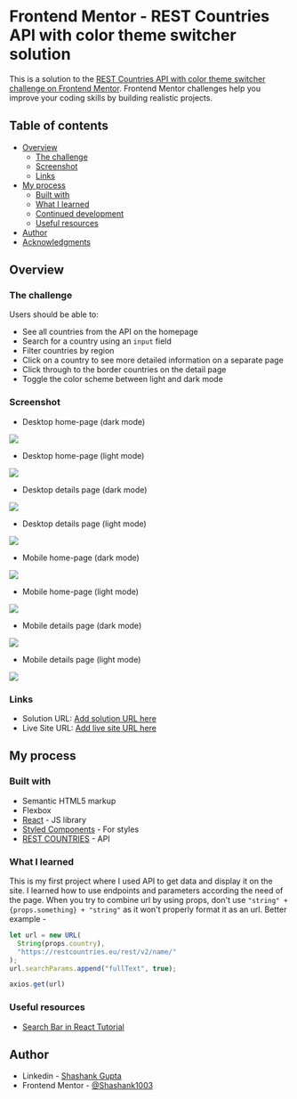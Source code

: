 # Frontend Mentor - REST Countries API with color theme switcher solution

This is a solution to the [REST Countries API with color theme switcher challenge on Frontend Mentor](https://www.frontendmentor.io/challenges/rest-countries-api-with-color-theme-switcher-5cacc469fec04111f7b848ca). Frontend Mentor challenges help you improve your coding skills by building realistic projects.

## Table of contents

- [Overview](#overview)
  - [The challenge](#the-challenge)
  - [Screenshot](#screenshot)
  - [Links](#links)
- [My process](#my-process)
  - [Built with](#built-with)
  - [What I learned](#what-i-learned)
  - [Continued development](#continued-development)
  - [Useful resources](#useful-resources)
- [Author](#author)
- [Acknowledgments](#acknowledgments)

## Overview

### The challenge

Users should be able to:

- See all countries from the API on the homepage
- Search for a country using an `input` field
- Filter countries by region
- Click on a country to see more detailed information on a separate page
- Click through to the border countries on the detail page
- Toggle the color scheme between light and dark mode

### Screenshot

- Desktop home-page (dark mode)

![](screenshots/DesktopGridDark.png)

- Desktop home-page (light mode)

![](screenshots/DesktopGridLight.png)

- Desktop details page (dark mode)

![](screenshots/DesktopDetailDark.png)

- Desktop details page (light mode)

![](screenshots/DesktopDetailLight.png)

- Mobile home-page (dark mode)

![](screenshots/MobileGridDark.png)

- Mobile home-page (light mode)

![](screenshots/MobileGridLight.png)

- Mobile details page (dark mode)

![](screenshots/MobileDetailDark.png)

- Mobile details page (light mode)

![](screenshots/MobileDetailLight.png)

### Links

- Solution URL: [Add solution URL here](https://your-solution-url.com)
- Live Site URL: [Add live site URL here](https://your-live-site-url.com)

## My process

### Built with

- Semantic HTML5 markup
- Flexbox
- [React](https://reactjs.org/) - JS library
- [Styled Components](https://styled-components.com/) - For styles
- [REST COUNTRIES](https://restcountries.eu/#api-endpoints-list-of-codes) - API

### What I learned

This is my first project where I used API to get data and display it on the site. I learned how to use endpoints and parameters according the need of the page. When you try to combine url by using props, don't use `"string" + {props.something} + "string"` as it won't properly format it as an url. Better example -

```js
let url = new URL(
  String(props.country),
  "https://restcountries.eu/rest/v2/name/"
);
url.searchParams.append("fullText", true);

axios.get(url)
```

### Useful resources

- [Search Bar in React Tutorial](https://www.youtube.com/watch?v=x7niho285qs)

## Author

- Linkedin - [Shashank Gupta](https://www.linkedin.com/in/shashank-gupta-789609144/)
- Frontend Mentor - [@Shashank1003](https://www.frontendmentor.io/profile/Shashank1003)
